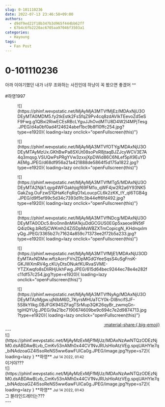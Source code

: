 ```yaml
---
slug: 0-101110236
date: 2022-07-13 23:46:58+09:00
authors:
  - d9df9ed22f18b347b3d965f444bb62ff
  - 67b4c6fb2220ac6705aa97046f3503a1
categories:
  - Hayoung
tags:
  - Fan Post
---
```


# 0-101110236

<div class="post-container" markdown="1">
<div class="content-container md-sidebar__scrollwrap" markdown="1">

아까 이야기했던 내가 너무 조와하는 사진인데 하냥이 꼭 봤으면 좋겠어 ^^<br><br>\#하영1997
<figure markdown="1">
![](https://phinf.wevpstatic.net/MjAyMjA3MTVfMjEz/MDAxNjU3ODEyMTA0MDM5.fy2tkEstk2FsSfqZ9Pv4cq8zdAVIkTEevoZd5eSF9Fwg.g1QBxi2RiwECEsRBcLYguJJhOvdMTU8D4W2l4MPjTesg.JPEG/d4a0bf0ad4f24624abef1bc9b8f10ffc254.jpg?type=e1920){ loading=lazy onclick="openFullscreen(this)"}
</figure>

<figure markdown="1">
![](https://phinf.wevpstatic.net/MjAyMjA3MTVfOTYg/MDAxNjU3ODEyMTAyMzUx.GKhBwPa8SXUt08soPxR8jtaqBJZJcyWCV3E7A4q3mqsg.VSUQwPsPRgYVw3zxxjXpDWid86C6NLef5pX9EuYDAEMg.JPEG/d68df956a21a421888de5864f5d175a1822.jpg?type=e1920){ loading=lazy onclick="openFullscreen(this)"}
</figure>

<figure markdown="1">
![](https://phinf.wevpstatic.net/MjAyMjA3MTVfMTg5/MDAxNjU3ODEyMTA2Njk1.qyg4WFGakhjqjf69FM1o_qWF4jw2R2a6Y93NK5GakZsg.OuFzwS1QHaKcFqRqO1xLoucpCL6k2zKK_tY_qI6TGB4g.JPEG/d9f5ef99c5d34c7393d1fc3b44eff6fd492.jpg?type=e1920){ loading=lazy onclick="openFullscreen(this)"}
</figure>

<figure markdown="1">
![](https://phinf.wevpstatic.net/MjAyMjA3MTVfNDcg/MDAxNjU3ODEyMTA0ODc5.8ro0nn8nMIA1kjuDdGCGUS0EGp5xaeoe9N5tFQ4iz0kg.bRd5jCWKmh24Zi5DpMsWBZXTmCopicgN_KHdnqxImyQg.JPEG/3365b27c71624a859c71373ee2f72b5a233.jpg?type=e1920){ loading=lazy onclick="openFullscreen(this)"}
</figure>

<figure markdown="1">
![](https://phinf.wevpstatic.net/MjAyMjA3MTVfMjE1/MDAxNjU3ODEyMTAxNDMw.wftzAorcFVnZDpMGdGYeeSqsS4uSgFnsK-GKJWXmRV4g.cKUyDtsONukfKURvaSVME-YTZXwqfo8sDliRHjUkhFwg.JPEG/615d64bec9244ec78e4e282fc11df57c254.jpg?type=e1920){ loading=lazy onclick="openFullscreen(this)"}
</figure>

<figure markdown="1">
![](https://phinf.wevpstatic.net/MjAyMjA3MTVfNyAg/MDAxNjU3ODEyMTAzMjgw.ujNIbM6D_7KyrsMHUaTCY0k-DI8ncifSJF-5S8kYllkg.0BJFGK94SZFagTSrMup3QK26qyBr_zwmqGn-tgiHQYUg.JPEG/9a21bc7190674609be9c694c7e2d9874713.jpg?type=e1920){ loading=lazy onclick="openFullscreen(this)"}
</figure>


</div>
</div>

<div style="text-align: right;" markdown="1">
<a href="https://weverse.io/fromis9/fanpost/0-101110236" style="text-align: right;">:material-share:{.big-emoji}</a>
</div>
---

<div class="comments-container md-sidebar__scrollwrap" markdown="1">
<div class="comment" markdown="1">
<div class='id-container' markdown="1">
![](https://phinf.wevpstatic.net/MjAyMzExMjFfMjUz/MDAxNzAwNTQzODEzNjM0.dsABDAwBLvb_CmKv53nAMh0x44CV1NvJRUsHloAtzVEg.spqUAHYle7q_biNAdzoaGZ4l5soReNS5ww6awFUlCa0g.JPEG/image.jpg?type=s72){ loading=lazy }
**<span class="artist">하영</span>** <small>Jul 14 2022, 01:42</small><br>
</div>
<div class='comment-body' markdown="1">
이거야???
</div>
</div>
<div class="comment" markdown="1">
<div class='id-container' markdown="1">
![](https://phinf.wevpstatic.net/MjAyMzExMjFfMjUz/MDAxNzAwNTQzODEzNjM0.dsABDAwBLvb_CmKv53nAMh0x44CV1NvJRUsHloAtzVEg.spqUAHYle7q_biNAdzoaGZ4l5soReNS5ww6awFUlCa0g.JPEG/image.jpg?type=s72){ loading=lazy }
**<span class="artist">하영</span>** <small>Jul 14 2022, 01:43</small><br>
</div>
<div class='comment-body' markdown="1">
그 블라인드레터는???
</div>
</div>
</div>
---

